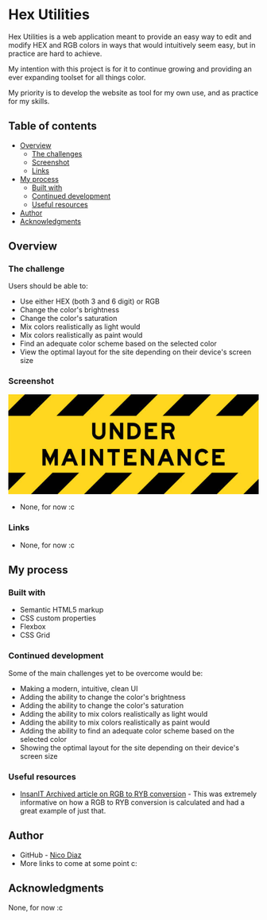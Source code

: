 # Hex Utilities

Hex Utilities is a web application meant to provide an easy way to edit and modify HEX and RGB colors in ways that would intuitively seem easy, but in practice are hard to achieve.

My intention with this project is for it to continue growing and providing an ever expanding toolset for all things color.

My priority is to develop the website as tool for my own use, and as practice for my skills.

## Table of contents

- [Overview](#overview)
  - [The challenges](#the-challenges)
  - [Screenshot](#screenshot)
  - [Links](#links)
- [My process](#my-process)
  - [Built with](#built-with)
  - [Continued development](#continued-development)
  - [Useful resources](#useful-resources)
- [Author](#author)
- [Acknowledgments](#acknowledgments)

## Overview

### The challenge

Users should be able to:

- Use either HEX (both 3 and 6 digit) or RGB
- Change the color's brightness
- Change the color's saturation
- Mix colors realistically as light would
- Mix colors realistically as paint would
- Find an adequate color scheme based on the selected color
- View the optimal layout for the site depending on their device's screen size

### Screenshot

![](./images/screenshot.jpg)
- None, for now :c

### Links

- None, for now :c

## My process

### Built with

- Semantic HTML5 markup
- CSS custom properties
- Flexbox
- CSS Grid

### Continued development

Some of the main challenges yet to be overcome would be:
- Making a modern, intuitive, clean UI
- Adding the ability to change the color's brightness
- Adding the ability to change the color's saturation
- Adding the ability to mix colors realistically as light would
- Adding the ability to mix colors realistically as paint would
- Adding the ability to find an adequate color scheme based on the selected color
- Showing the optimal layout for the site depending on their device's screen size

### Useful resources

- [InsanIT Archived article on RGB to RYB conversion](https://web.archive.org/web/20130525061042/www.insanit.net/tag/rgb-to-ryb/) - This was extremely informative on how a RGB to RYB conversion is calculated and had a great example of just that.

## Author

- GitHub - [Nico Diaz](https://github.com/Peleton-011)
- More links to come at some point c:

## Acknowledgments

None, for now :c

